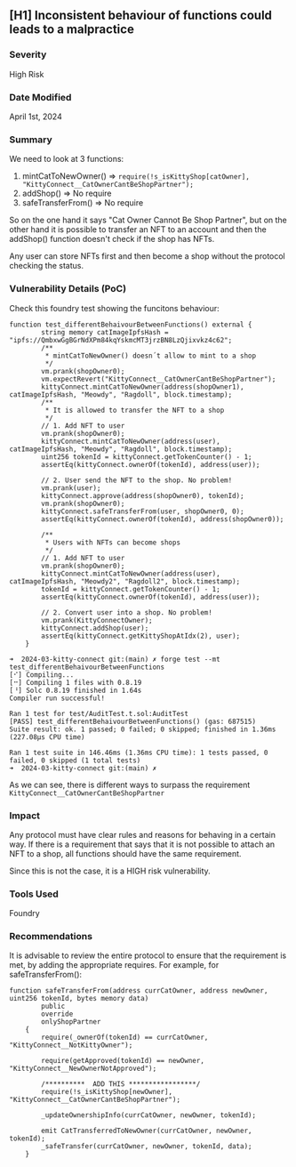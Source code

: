 ## [H1] Inconsistent behaviour of functions could leads to a malpractice

### Severity

High Risk

### Date Modified

April 1st, 2024

### Summary

We need to look at 3 functions:

1. mintCatToNewOwner() => `require(!s_isKittyShop[catOwner], "KittyConnect__CatOwnerCantBeShopPartner");`
2. addShop() => No require
3. safeTransferFrom() => No require

So on the one hand it says "Cat Owner Cannot Be Shop Partner", but on the other hand it is possible to transfer an NFT to an account and then the addShop() function doesn't check if the shop has NFTs.

Any user can store NFTs first and then become a shop without the protocol checking the status.

### Vulnerability Details (PoC)

Check this foundry test showing the funcitons behaviour:

```
function test_differentBehaivourBetweenFunctions() external {
        string memory catImageIpfsHash = "ipfs://QmbxwGgBGrNdXPm84kqYskmcMT3jrzBN8LzQjixvkz4c62";
        /**
         * mintCatToNewOwner() doesn´t allow to mint to a shop
         */
        vm.prank(shopOwner0);
        vm.expectRevert("KittyConnect__CatOwnerCantBeShopPartner");
        kittyConnect.mintCatToNewOwner(address(shopOwner1), catImageIpfsHash, "Meowdy", "Ragdoll", block.timestamp);
        /**
         * It is allowed to transfer the NFT to a shop
         */
        // 1. Add NFT to user
        vm.prank(shopOwner0);
        kittyConnect.mintCatToNewOwner(address(user), catImageIpfsHash, "Meowdy", "Ragdoll", block.timestamp);
        uint256 tokenId = kittyConnect.getTokenCounter() - 1;
        assertEq(kittyConnect.ownerOf(tokenId), address(user));

        // 2. User send the NFT to the shop. No problem!
        vm.prank(user);
        kittyConnect.approve(address(shopOwner0), tokenId);
        vm.prank(shopOwner0);
        kittyConnect.safeTransferFrom(user, shopOwner0, 0);
        assertEq(kittyConnect.ownerOf(tokenId), address(shopOwner0));

        /**
         * Users with NFTs can become shops
         */
        // 1. Add NFT to user
        vm.prank(shopOwner0);
        kittyConnect.mintCatToNewOwner(address(user), catImageIpfsHash, "Meowdy2", "Ragdoll2", block.timestamp);
        tokenId = kittyConnect.getTokenCounter() - 1;
        assertEq(kittyConnect.ownerOf(tokenId), address(user));

        // 2. Convert user into a shop. No problem!
        vm.prank(KittyConnectOwner);
        kittyConnect.addShop(user);
        assertEq(kittyConnect.getKittyShopAtIdx(2), user);
    }
```

```
➜  2024-03-kitty-connect git:(main) ✗ forge test --mt test_differentBehaivourBetweenFunctions
[⠊] Compiling...
[⠒] Compiling 1 files with 0.8.19
[⠘] Solc 0.8.19 finished in 1.64s
Compiler run successful!

Ran 1 test for test/AuditTest.t.sol:AuditTest
[PASS] test_differentBehaivourBetweenFunctions() (gas: 687515)
Suite result: ok. 1 passed; 0 failed; 0 skipped; finished in 1.36ms (227.08µs CPU time)

Ran 1 test suite in 146.46ms (1.36ms CPU time): 1 tests passed, 0 failed, 0 skipped (1 total tests)
➜  2024-03-kitty-connect git:(main) ✗
```

As we can see, there is different ways to surpass the requirement `KittyConnect__CatOwnerCantBeShopPartner`

### Impact

Any protocol must have clear rules and reasons for behaving in a certain way. If there is a requirement that says that it is not possible to attach an NFT to a shop, all functions should have the same requirement.

Since this is not the case, it is a HIGH risk vulnerability.

### Tools Used

Foundry

### Recommendations

It is advisable to review the entire protocol to ensure that the requirement is met, by adding the appropriate requires.
For example, for safeTransferFrom():

```
function safeTransferFrom(address currCatOwner, address newOwner, uint256 tokenId, bytes memory data)
        public
        override
        onlyShopPartner
    {
        require(_ownerOf(tokenId) == currCatOwner, "KittyConnect__NotKittyOwner");

        require(getApproved(tokenId) == newOwner, "KittyConnect__NewOwnerNotApproved");

        /**********  ADD THIS *****************/
        require(!s_isKittyShop[newOwner], "KittyConnect__CatOwnerCantBeShopPartner");

        _updateOwnershipInfo(currCatOwner, newOwner, tokenId);

        emit CatTransferredToNewOwner(currCatOwner, newOwner, tokenId);
        _safeTransfer(currCatOwner, newOwner, tokenId, data);
    }
```
